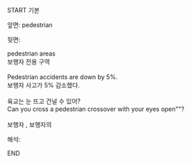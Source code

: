 START
기본

앞면:
pedestrian


뒷면:
<div>pedestrian areas </div><div>보행자 전용 구역</div><div><br></div><div><div>Pedestrian accidents are down by 5%. </div><div><div>보행자 사고가 5% 감소했다.</div></div></div><div><br></div><div><div><div>육교는 눈 뜨고 건널 수 있어?</div></div><div><div>Can you cross a pedestrian crossover with your eyes open""?</div></div></div><div><br></div><div>보행자 , 보행자의</div>


해석:

END